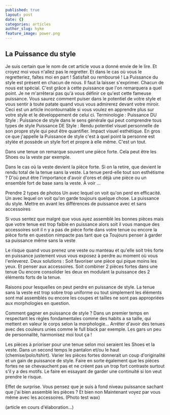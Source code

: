 ```yaml
---
published: true
layout: post
date: {}
categories: articles
author_slug: hyke
feature_image: power.png
---
```

## La Puissance du style 

Je suis certain que le nom de cet article vous a donné envie de le lire. Et croyez moi vous n'allez pas le regretter. Et dans le cas où vous le regretteriez, faîtes moi en part ! Satisfait ou remboursé ! La Puissance du style est présent en chacun de nous. Il faut la laisser s'exprimer. Chacun de nous est spécial. C'est grâce à cette puissance que l'on remarquera a quel point. Je ne m'arrêterai pas qu'à vous définir ce qu'est cette fameuse puissance. Vous saurez comment puiser dans le potentiel de votre style et vous sentir à toute patate quand vous vous admirerez devant votre miroir.
Ceci est un article incontournable si vous voulez en apprendre plus sur votre style et le développement de celui ci.
Terminologie : 
Puissance DU Style : Puissance de style dans le sens générale qui peut comprendre tous types de style
Puissance DE Style : Rendu potentiel visuel personnelle de son propre style qui peut être quantifier. Impact visuel esthétique. En gros ce que j'appelle la Puissance de style c'est à quel point la personne est stylée et possède un style fort et propre à elle même. C'est un tout.

Dans une tenue on remarque souvent une pièce forte. Cela peut être les Shoes ou la veste par exemple.

Dans le cas où la veste devient la pièce forte. Si on la retire, que devient le rendu total de la tenue sans la veste. La tenue perd-elle tout son esthétisme ? D'où peut être l'importance d'avoir d'ores et déjà une pièce ou un ensemble fort de base sans la veste. À voir ...

Prendre 2 types de photos
Un avec lequel on voit qu'on perd en efficacité.
Un avec lequel on voit qu'on garde toujours quelque chose.
La puissance du style.
Mettre en avant les différences de puissance avec et sans accessoires

Si vous sentez que malgré que vous ayez assemblé les bonnes pièces mais que votre tenue est trop faible en puissance alors soit il vous manque des accessoires soit il n y a pas de pièce forte dans votre tenue ou encore la pièce forte en question nimpacte pas tant que ça 
Toujours penser à garder sa puissance même sans la veste

Le risque quand vous prenez une veste ou manteau et qu'elle soit très forte en puissance justement vous vous exposez à perdre au moment où vous l'enleverez.
Deux solutions :
Soit favoriser une pièce qui pique moins les yeux. Et penser aux accessoires. 
Soit combiner 2 pièces fortes dans une tenue
Ou encore consolider les deux en modulant la puissance des 2 éléments forts de la tenue.

Raisons pour lesquelles on peut perdre en puissance de style.
La tenue sans la veste est trop sobre trop uniforme ou tout simplement les éléments sont mal assemblés ou encore les coupes et tailles ne sont pas appropriées aux morphologies en question.

Comment gagner en puissance de style ?
Dans un premier temps en respectant les règles fondamentales comme des habits a sa taille, qui mettent en valeur le corps selon la morphologie...
Arrêter d'avoir des tenues avec des couleurs unies comme le full black par exemple. Les gars un peu de personnalité, harmonisez moi tout ça !

Les pièces à prioriser pour une tenue selon moi seraient les Shoes et la veste. Dans un second temps le pantalon et/ou le haut (chemise/polo/tshirt).
Varier les pièces fortes donnerait un coup d'originalité et un gain de puissance de style. Faire en sorte également que les pièces fortes ne se chevauchent pas et ne créent pas un trop fort contraste surtout s'il y a des motifs. Le faire en essayant de garder une continuité si lon veut prendre le risque.

Effet de surprise. Vous pensez que je suis à fond niveau puissance sachant que j'ai bien assemblé les pièces ? Et bien non
Maintenant voyez par vous même avec les accessoires. (Photo test wax)

(article en cours d'élaboration...)

